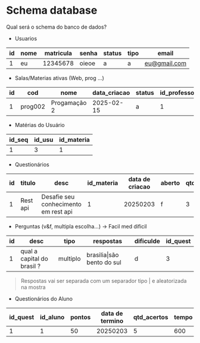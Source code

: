 # Schema database

Qual será o schema do banco de dados?

- Usuarios

| id  | nome | matricula | senha | status | tipo | email        |
| --- | ---- | --------- | ----- | ------ | ---- | ------------ |
| 1   | eu   | 12345678  | oieoe | a      | a    | eu@gmail.com |

- Salas/Materias ativas (Web, prog ...)

| id  | cod     | nome         | data_criacao | status | id_professor |
| --- | ------- | ------------ | ------------ | ------ | ------------ |
| 1   | prog002 | Progamação 2 | 2025-02-15   | a      | 1            |

- Matérias do Usuário

| id_seq | id_usu | id_materia |
| ------ | ------ | ---------- |
| 1      | 3      | 1          |

- Questionários

| id  | titulo   | desc                                 | id_materia | data de criacao | aberto | qtd_questoes |
| --- | -------- | ------------------------------------ | ---------- | --------------- | ------ | ------------ |
| 1   | Rest api | Desafie seu conhecimento em rest api | 1          | 20250203        | f      | 3            |

- Perguntas (v&f, multipla escolha...) -> Facil med dificil

| id  | desc                       | tipo     | respostas                      | dificulde | id_quest |
| --- | -------------------------- | -------- | ------------------------------ | --------- | -------- |
| 1   | qual a capital do brasil ? | multiplo | brasilia&#124;são bento do sul | d         | 3        |

> Respostas vai ser separada com um separador tipo | e aleatorizada na mostra

- Questionários do Aluno

| id_quest | id_aluno | pontos | data de termino | qtd_acertos | tempo |
| -------- | -------- | ------ | --------------- | ----------- | ----- |
| 1        | 1        | 50     | 20250203        | 5           | 600   |
